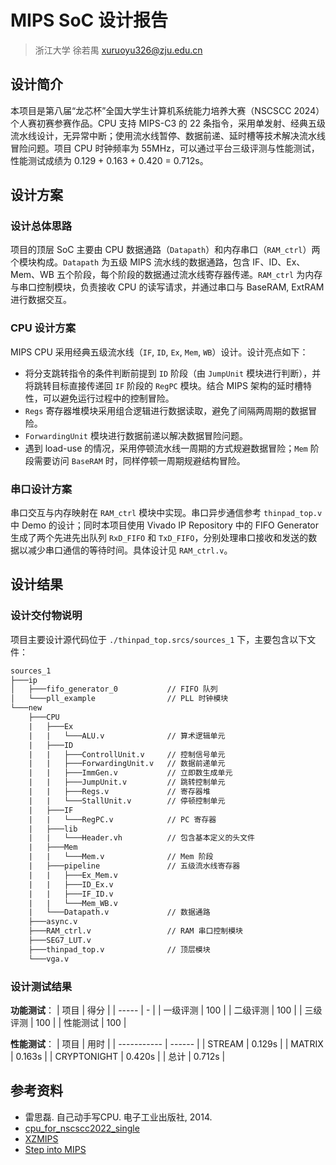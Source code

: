 # MIPS SoC 设计报告

> 浙江大学 徐若禺 xuruoyu326@zju.edu.cn

## 设计简介

本项目是第八届“龙芯杯”全国大学生计算机系统能力培养大赛（NSCSCC 2024）个人赛初赛参赛作品。CPU 支持 MIPS-C3 的 22 条指令，采用单发射、经典五级流水线设计，无异常中断；使用流水线暂停、数据前递、延时槽等技术解决流水线冒险问题。项目 CPU 时钟频率为 55MHz，可以通过平台三级评测与性能测试，性能测试成绩为 0.129 + 0.163 + 0.420 = 0.712s。

## 设计方案

### 设计总体思路

项目的顶层 SoC 主要由 CPU 数据通路（`Datapath`）和内存串口（`RAM_ctrl`）两个模块构成。`Datapath` 为五级 MIPS 流水线的数据通路，包含 IF、ID、Ex、Mem、WB 五个阶段，每个阶段的数据通过流水线寄存器传递。`RAM_ctrl` 为内存与串口控制模块，负责接收 CPU 的读写请求，并通过串口与 BaseRAM, ExtRAM 进行数据交互。

### CPU 设计方案

MIPS CPU 采用经典五级流水线（`IF`, `ID`, `Ex`, `Mem`, `WB`）设计。设计亮点如下：
- 将分支跳转指令的条件判断前提到 `ID` 阶段（由 `JumpUnit` 模块进行判断），并将跳转目标直接传递回 `IF` 阶段的 `RegPC` 模块。结合 MIPS 架构的延时槽特性，可以避免运行过程中的控制冒险。
- `Regs` 寄存器堆模块采用组合逻辑进行数据读取，避免了间隔两周期的数据冒险。
- `ForwardingUnit` 模块进行数据前递以解决数据冒险问题。
- 遇到 load-use 的情况，采用停顿流水线一周期的方式规避数据冒险；`Mem` 阶段需要访问 `BaseRAM` 时，同样停顿一周期规避结构冒险。

### 串口设计方案

串口交互与内存映射在 `RAM_ctrl` 模块中实现。串口异步通信参考 `thinpad_top.v` 中 Demo 的设计；同时本项目使用 Vivado IP Repository 中的 FIFO Generator 生成了两个先进先出队列 `RxD_FIFO` 和 `TxD_FIFO`，分别处理串口接收和发送的数据以减少串口通信的等待时间。具体设计见 `RAM_ctrl.v`。

## 设计结果

### 设计交付物说明

项目主要设计源代码位于 `./thinpad_top.srcs/sources_1` 下，主要包含以下文件：
```txt
sources_1
├───ip
│   ├───fifo_generator_0           // FIFO 队列
│   └───pll_example                // PLL 时钟模块
└───new
    ├───CPU
    |   ├───Ex
    |   |   └───ALU.v              // 算术逻辑单元
    |   ├───ID
    |   |   ├───ControllUnit.v     // 控制信号单元
    |   |   ├───ForwardingUnit.v   // 数据前递单元
    |   |   ├───ImmGen.v           // 立即数生成单元
    |   |   ├───JumpUnit.v         // 跳转控制单元
    |   |   ├───Regs.v             // 寄存器堆
    |   |   └───StallUnit.v        // 停顿控制单元
    |   ├───IF
    |   |   └───RegPC.v            // PC 寄存器
    |   ├───lib
    |   |   └───Header.vh          // 包含基本定义的头文件
    |   ├───Mem
    |   |   └───Mem.v              // Mem 阶段
    |   ├───pipeline               // 五级流水线寄存器
    |   |   ├───Ex_Mem.v
    |   |   ├───ID_Ex.v
    |   |   ├───IF_ID.v
    |   |   └───Mem_WB.v
    |   └───Datapath.v             // 数据通路
    ├───async.v
    ├───RAM_ctrl.v                 // RAM 串口控制模块
    ├───SEG7_LUT.v
    ├───thinpad_top.v              // 顶层模块
    └───vga.v
```

### 设计测试结果

**功能测试**：
|   项目  | 得分 |
|  -----  |  -  |
| 一级评测 | 100 |
| 二级评测 | 100 |
| 三级评测 | 100 |
| 性能测试 | 100 |

**性能测试**：
|     项目    |   用时  |
| ----------- | ------ |
|    STREAM   | 0.129s |
|    MATRIX   | 0.163s |
| CRYPTONIGHT | 0.420s |
|     总计    | 0.712s |

## 参考资料

- 雷思磊. 自己动手写CPU. 电子工业出版社, 2014.
- [cpu_for_nscscc2022_single](https://github.com/fluctlight001/cpu_for_nscscc2022_single)
- [XZMIPS](https://github.com/xiazhuo/nscc2022_personal)
- [Step into MIPS](https://github.com/lvyufeng/step_into_mips)